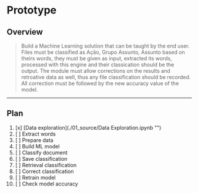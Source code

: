 Prototype
===

Overview
---

> Build a Machine Learning solution that can be taught by the end user. Files must be classified as Ação, Grupo Assunto, Assunto based on theirs words, they must be given as input, extracted its words, processed with this engine and their classication should be the output. The module must allow corrections on the results and retroative data as well, thus any file classification should be recorded. All correction must be followed by the new accuracy value of the model.

----

Plan
---

1. [x] [Data exploration](./01_source/Data Exploration.ipynb "")
1. [ ] Extract words
1. [ ] Prepare data
1. [ ] Build ML model
1. [ ] Classify document
1. [ ] Save classification
1. [ ] Retrieval classification
1. [ ] Correct classification
1. [ ] Retrain model
1. [ ] Check model accuracy
